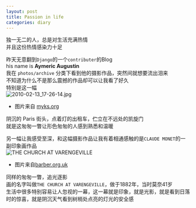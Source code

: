 ```yaml
---
layout: post
title: Passion in life
categories: diary
---
```


独一无二的人，总是对生活充满热情  
并且这份热情感染力十足  

昨天无意翻到`Django`的一个`contributer`的Blog  
his name is __Aymeric Augustin__  
我在 `photos/archive` 分类下看到他的摄影作品，突然间就想要流出泪来  
不知道为什么不是那么震撼的作品却可以让我看了好久  
特别是这一幅  
![2010-02-13_17-26-14.jpg](https://myks-org--photos.s3.amazonaws.com/2010/02_13_Paris/2010-02-13_17-26-14.jpg?X-Amz-Algorithm=AWS4-HMAC-SHA256&X-Amz-Credential=AKIAITOG5IUWW2XQ6R3A%2F20190530%2Feu-west-1%2Fs3%2Faws4_request&X-Amz-Date=20190530T015652Z&X-Amz-Expires=86400&X-Amz-SignedHeaders=host&X-Amz-Signature=9a66366ee4de8bd762feccf055e862efb2db79f9cf9ed28a870e9bccdeeaf24a)
* 图片来自 [myks.org](https://myks.org/en/photos/photo/4148/)  

阴沉的 Paris 街头，点着灯的出租车，伫立在不远处的凯旋门  
就是这匆匆一瞥让形色匆匆的人感到熟悉和温暖  

另一幅让我感受至深，和这幅摄影作品让我有着相通感触的是`CLAUDE MONET`的一副印象画作品  
![THE CHURCH AT VARENGEVILLE](http://barber.org.uk/wp-content/uploads/2012/09/monet-1024x820.jpg)
* 图片来自[barber.org.uk](http://barber.org.uk/claude-monet-1840-1926/)  

同样的匆匆一瞥，追光逐影  
画的名字叫做`THE CHURCH AT VARENGEVILLE`，做于1882年，当时莫奈41岁  
生活中很多特别容易让人忽视的一幕，这一幕就是印象，就是光影，就是看到日落时的惊喜，就是阴沉天气看到树梢处点亮的灯光的安全感  
